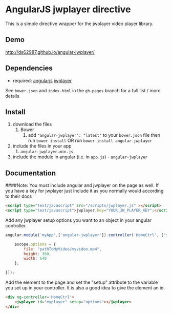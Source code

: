# AngularJS jwplayer directive

This is a simple directive wrapper for the jwplayer video player library.  

## Demo
http://ds62987.github.io/angular-jwplayer/

## Dependencies
- required:
	[angularjs](http://angularjs.org/)
	[jwplayer](http://www.jwplayer.com/)

See `bower.json` and `index.html` in the `gh-pages` branch for a full list / more details

## Install
1. download the files
	1. Bower
		1. add `"angular-jwplayer": "latest"` to your `bower.json` file then run `bower install` OR run `bower install angular-jwplayer`
2. include the files in your app
	1. `angular-jwplayer.min.js`
3. include the module in angular (i.e. in `app.js`) - `angular-jwplayer`


## Documentation
####Note: You must include angular and jwplayer on the page as well.
If you have a key for jwplayer just include it as you normally would according to their docs
```html
<script type="text/javascript" src="/scripts/jwplayer.js" ></script>
<script type="text/javascript">jwplayer.key="YOUR_JW_PLAYER_KEY";</script>

```

Add any jwplayer setup options you want to an object in your angular controller.
```js
angular.module('myApp',['angular-jwplayer']).controller('HomeCtrl', ['$scope', function($scope) {

	$scope.options = {
		file: "pathToMyVideo/myvideo.mp4",
        height: 360,
        width: 640
	};

}]);

```

Add the element to the page and set the "setup" attribute to the variable you set up in your controller.  It is also a good idea to
give the element an id.
```html
<div ng-controller='HomeCtrl'>	
	<jwplayer id="myplayer" setup="options"></jwplayer>
</div>

```
